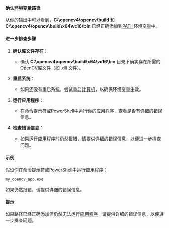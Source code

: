 

#### 确认[环境变量](https://zh.wikipedia.org/wiki/环境变量)路径

从你的输出中可以看到，**C:\opencv4\opencv\build** 和 **C:\opencv4\opencv\build\x64\vc16\bin** 已经正确添加到[PATH](https://zh.wikipedia.org/wiki/PATH)环境变量中。

#### 进一步排查步骤

1. **确认库文件存在**：
   - 确认 **C:\opencv4\opencv\build\x64\vc16\bin** 目录下确实存在所需的[OpenCV](https://zh.wikipedia.org/wiki/OpenCV)库文件（如 .dll 文件）。

2. **重启系统**：
   - 如果还没有重启系统，尝试重启[计算机](https://zh.wikipedia.org/wiki/计算机)，以确保环境变量生效。

3. **运行应用程序**：
   - 在[命令提示符](https://zh.wikipedia.org/wiki/命令提示符)或[PowerShell](https://zh.wikipedia.org/wiki/PowerShell)中运行你的[应用程序](https://zh.wikipedia.org/wiki/应用程序)，查看是否有详细的错误信息。

4. **检查错误信息**：
   - 如果运行[应用程序](https://zh.wikipedia.org/wiki/应用程序)时仍然报错，请提供详细的错误信息，以便进一步排查问题。

#### 示例

假设你在[命令提示符](https://zh.wikipedia.org/wiki/命令提示符)或[PowerShell](https://zh.wikipedia.org/wiki/PowerShell)中运行[应用程序](https://zh.wikipedia.org/wiki/应用程序)：
```shell
my_opencv_app.exe
```
如果仍然报错，请提供详细的错误信息。

#### 提示

如果路径已经正确添加但仍然无法运行[应用程序](https://zh.wikipedia.org/wiki/应用程序)，请提供详细的错误信息，以便进一步排查问题。

